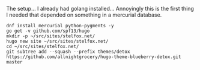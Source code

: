 The setup... I already had golang installed... Annoyingly this is the first
thing I needed that depended on something in a mercurial database.

```
dnf install mercurial python-pygments -y
go get -v github.com/spf13/hugo
mkdir -p ~/src/sites/stelfox.net/
hugo new site ~/src/sites/stelfox.net/
cd ~/src/sites/stelfox.net/
git subtree add --squash --prefix themes/detox https://github.com/allnightgrocery/hugo-theme-blueberry-detox.git master
```
